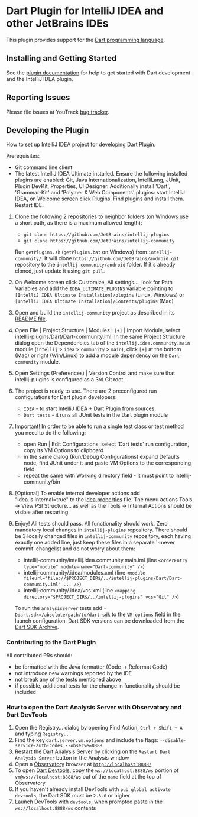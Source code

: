# Dart Plugin for IntelliJ IDEA and other JetBrains IDEs

This plugin provides support for the [Dart programming language](https://dart.dev/).

## Installing and Getting Started

See the
[plugin documentation](https://www.jetbrains.com/help/idea/dart.html)
for help to get started with Dart development and the IntelliJ IDEA plugin. 

## Reporting Issues

Please file issues at YouTrack
[bug tracker](https://youtrack.jetbrains.com/issues/WEB?q=Subsystem:%20Dart).

## Developing the Plugin

How to set up IntelliJ IDEA project for developing Dart Plugin.

Prerequisites:
- Git command line client
- The latest IntelliJ IDEA Ultimate installed. Ensure the following installed plugins are enabled:
  Git, Java Internationalization, IntelliLang, JUnit, Plugin DevKit, Properties, UI Designer.
  Additionally install 'Dart', 'Grammar-Kit' and 'Polymer & Web Components' plugins:
  start IntelliJ IDEA, on Welcome screen click Plugins.
  Find plugins and install them. Restart IDE.

1. Clone the following 2 repositories to neighbor folders (on Windows use a short path,
   as there is a maximum allowed length):
     - `git clone https://github.com/JetBrains/intellij-plugins`
     - `git clone https://github.com/JetBrains/intellij-community`
     
   Run `getPlugins.sh` (`getPlugins.bat` on Windows) from `intellij-community/`. It will clone
   `https://github.com/JetBrains/android.git` repository to the `intellij-community/android` folder.
   If it's already cloned, just update it using `git pull`.

2. On Welcome screen click Customize, All settings..., look for Path Variables and add the `IDEA_ULTIMATE_PLUGINS`
   variable pointing to `[IntelliJ IDEA Ultimate Installation]/plugins` (Linux, Windows) or 
   `[IntelliJ IDEA Ultimate Installation]/Contents/plugins` (Mac)

3. Open and build the `intellij-community` project as described in its 
   [README file](https://github.com/JetBrains/intellij-community/blob/master/README.md#building-intellij-community-edition).
   
4. Open File | Project Structure | Modules | `[+]` | Import Module, select intellij-plugins/Dart/Dart-community.iml.
   In the same Project Structure dialog open the Dependencies tab of the `intellij.idea.community.main` module
   (`intellij` > `idea` > `community` > `main`), click `[+]` at the bottom (Mac) or right (Win/Linux) to add a module
   dependency on the `Dart-community` module.

5. Open Settings (Preferences) | Version Control and make sure that intellij-plugins is configured as a 3rd Git root.

6. The project is ready to use. There are 2 preconfigured run configurations for Dart plugin developers:
   - `IDEA` - to start IntelliJ IDEA + Dart Plugin from sources,
   - `Dart tests` - it runs all JUnit tests in the Dart plugin module

7. Important! In order to be able to run a single test class or test method you need to do the following:
   - open Run | Edit Configurations, select 'Dart tests' run configuration, copy its VM Options to clipboard
   - in the same dialog (Run/Debug Configurations) expand Defaults node, find JUnit under it and paste VM Options
     to the corresponding field
   - repeat the same with Working directory field - it must point to intellij-community/bin

8. [Optional] To enable internal developer actions add "idea.is.internal=true"
   to the [idea.properties](https://www.jetbrains.com/help/idea/tuning-the-ide.html#configure-platform-properties) file. The menu actions Tools ->
   View PSI Structure... as well as the Tools -> Internal Actions should be
   visible after restarting.

9. Enjoy! All tests should pass. All functionality should work.
   Zero mandatory local changes in `intellij-plugins` repository.
   There should be 3 locally changed files in `intellij-community` repository, each having exactly one added line,
   just keep these files in a separate '~never commit' changelist and do not worry about them:
     - intellij-community/intellij.idea.community.main.iml (line `<orderEntry type="module" module-name="Dart-community" />`)
     - intellij-community/.idea/modules.xml (line `<module fileurl="file://$PROJECT_DIR$/../intellij-plugins/Dart/Dart-community.iml" ... />`)
     - intellij-community/.idea/vcs.xml (line `<mapping directory="$PROJECT_DIR$/../intellij-plugins" vcs="Git" />`)
   
   To run the `analysisServer` tests add `-Ddart.sdk=/absolute/path/to/dart-sdk` to the `VM options` field in the launch configuration.
   Dart SDK versions can be downloaded from the [Dart SDK Archive](https://dart.dev/tools/sdk/archive).

### Contributing to the Dart Plugin

All contributed PRs should:

  - be formatted with the Java formatter (Code -> Reformat Code)
  - not introduce new warnings reported by the IDE
  - not break any of the tests mentioned above
  - if possible, additional tests for the change in functionality should be included

### How to open the Dart Analysis Server with Observatory and Dart DevTools

1. Open the Registry... dialog by opening Find Action, `Ctrl + Shift + A` and typing `Registry...`
2. Find the key `dart.server.vm.options` and include the flags: `--disable-service-auth-codes --observe=8888`
3. Restart the Dart Analysis Server by clicking on the `Restart Dart Analysis Server` button in the Analysis window
4. Open a [Observatory](https://dart-lang.github.io/observatory/) browser at [`http://localhost:8888/`](http://localhost:8888/)
5. To open [Dart Devtools](https://flutter.dev/docs/development/tools/devtools/overview), copy the `ws://localhost:8888/ws` portion of
   `vm@ws://localhost:8888/ws` out of the `name` field at the top of Observatory.
6. If you haven't already install DevTools with `pub global activate devtools`, the Dart SDK must be `2.3.0` or higher
7. Launch DevTools with `devtools`, when prompted paste in the `ws://localhost:8888/ws` contents
